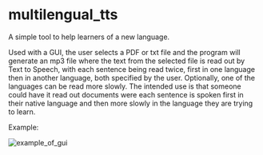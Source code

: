# multilengual_tts
A simple tool to help learners of a new language.

Used with a GUI, the user selects a PDF or txt file and the program will generate an mp3 file where the text from the selected file is read out by Text to Speech, with each sentence being read twice, first in one language then in another language, both specified by the user. Optionally, one of the languages can be read more slowly. The intended use is that someone could have it read out documents were each sentence is spoken first in their native language and then more slowly in the language they are trying to learn.


Example:

![example_of_gui](https://user-images.githubusercontent.com/95901578/174991367-db3c3991-e09e-4653-b8a9-e08158d4dd1b.PNG)
